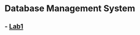 # Database Management System

## - [Lab1](https://github.com/kshitizCodes/DatabaseManagementSystem/tree/main/Lab1)